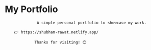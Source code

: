 
# My Portfolio 
 
                  A simple personal portfolio to showcase my work. 

        👉 https://shubham-rawat.netlify.app/

                 Thanks for visiting! 😊
